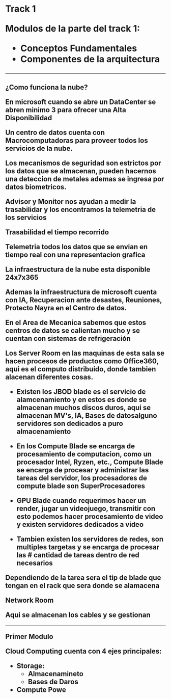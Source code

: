 <h1> Track 1

Modulos de la parte del track 1:

- Conceptos Fundamentales
- Componentes de la arquitectura

------------

 <h2> ¿Como funciona la nube?

En microsoft cuando se abre un DataCenter se abren minimo 3 para ofrecer una Alta Disponibilidad

Un centro de datos cuenta con Macrocomputadoras para proveer todos los servicios de la nube. 

Los mecanismos de seguridad son estrictos por los datos que se almacenan, pueden hacernos una deteccion de metales ademas se ingresa por datos biometricos.

Advisor y Monitor nos ayudan a medir la trasabilidar y los encontramos la telemetria de los servicios

Trasabilidad el tiempo recorrido

Telemetria todos los datos que se envian en tiempo real con una representacion grafica

La infraestructura de la nube esta disponible 24x7x365

Ademas la infraestructura de microsoft cuenta con IA, Recuperacion ante desastes, Reuniones, Protecto Nayra en el **Centro de datos**.

En el **Area de Mecanica** sabemos que estos centros de datos se calientan mucho y se cuentan con sistemas de refrigeración

Los **Server Room** en las maquinas de esta sala se hacen procesos de productos como Office360,  aqui es el computo distribuido, donde tambien alacenan diferentes cosas.

- Existen los JBOD blade es el servicio de alamcenamiento y en estos es donde se almacenan muchos discos duros, aqui se almacenan MV's, IA, Bases de datosalguno servidores son dedicados a puro almacenamiento

- En los Compute Blade se encarga de procesamiento de computacion, como un procesador Intel, Ryzen, etc.,  Compute Blade se encarga de procesar y administrar las tareas del servidor, los procesadores de compute blade son SuperProcesadores

- GPU Blade cuando requerimos hacer un render, jugar un videojuego, transmitir con esto podemos hacer procesamiento de video y existen servidores dedicados a video

- Tambien existen los servidores de redes,  son multiples targetas y se encarga de procesar las # cantidad de tareas dentro de red necesarios

Dependiendo de la tarea sera el tip de blade que tengan en el rack que sera donde se alamacena

**Network Room**

Aqui se almacenan los cables y se gestionan

-----------
Primer Modulo

Cloud Computing cuenta con 4 ejes principales:

- Storage:
	- Almacenamineto
	- Bases de Daros
- Compute Powe